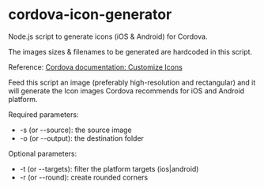 # cordova-icon-generator
Node.js script to generate icons (iOS &amp; Android) for Cordova.

The images sizes & filenames to be generated are hardcoded in this script.

Reference: [Cordova documentation: Customize Icons](https://cordova.apache.org/docs/en/latest/config_ref/images.html)

Feed this script an image (preferably high-resolution and rectangular) and it will generate the Icon images
Cordova recommends for iOS and Android platform.

Required parameters:
- -s (or --source): the source image
- -o (or --output): the destination folder

Optional parameters:
- -t (or --targets): filter the platform targets (ios|android)
- -r (or --round): create rounded corners

